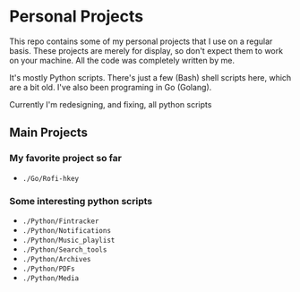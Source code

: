 Personal Projects
=================

This repo contains some of my personal projects that I use on a regular basis.
These projects are merely for display, so don't expect them to work on your machine.
All the code was completely written by me.

It's mostly Python scripts.
There's just a few (Bash) shell scripts here, which are a bit old.
I've also been programing in Go (Golang).

Currently I'm redesigning, and fixing, all python scripts

Main Projects
-------------

### My favorite project so far

* `./Go/Rofi-hkey`

### Some interesting python scripts

* `./Python/Fintracker`
* `./Python/Notifications`
* `./Python/Music_playlist`
* `./Python/Search_tools`
* `./Python/Archives`
* `./Python/PDFs`
* `./Python/Media`
